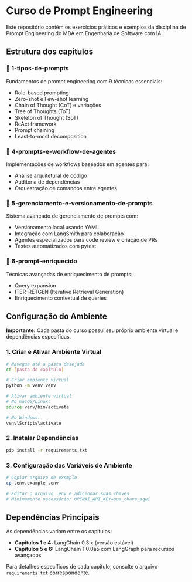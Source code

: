 # Curso de Prompt Engineering

Este repositório contém os exercícios práticos e exemplos da disciplina de Prompt Engineering do MBA em Engenharia de Software com IA.

## Estrutura dos capítulos

### 📁 1-tipos-de-prompts
Fundamentos de prompt engineering com 9 técnicas essenciais:
- Role-based prompting
- Zero-shot e Few-shot learning
- Chain of Thought (CoT) e variações
- Tree of Thoughts (ToT)
- Skeleton of Thought (SoT)
- ReAct framework
- Prompt chaining
- Least-to-most decomposition

### 📁 4-prompts-e-workflow-de-agentes
Implementações de workflows baseados em agentes para:
- Análise arquitetural de código
- Auditoria de dependências
- Orquestração de comandos entre agentes

### 📁 5-gerenciamento-e-versionamento-de-prompts
Sistema avançado de gerenciamento de prompts com:
- Versionamento local usando YAML
- Integração com LangSmith para colaboração
- Agentes especializados para code review e criação de PRs
- Testes automatizados com pytest

### 📁 6-prompt-enriquecido
Técnicas avançadas de enriquecimento de prompts:
- Query expansion
- ITER-RETGEN (Iterative Retrieval Generation)
- Enriquecimento contextual de queries

## Configuração do Ambiente

**Importante:** Cada pasta do curso possui seu próprio ambiente virtual e dependências específicas.

### 1. Criar e Ativar Ambiente Virtual

```bash
# Navegue até a pasta desejada
cd [pasta-do-capítulo]

# Criar ambiente virtual
python -m venv venv

# Ativar ambiente virtual
# No macOS/Linux:
source venv/bin/activate

# No Windows:
venv\Scripts\activate
```

### 2. Instalar Dependências

```bash
pip install -r requirements.txt
```

### 3. Configuração das Variáveis de Ambiente

```bash
# Copiar arquivo de exemplo
cp .env.example .env

# Editar o arquivo .env e adicionar suas chaves
# Minimamente necessário: OPENAI_API_KEY=sua_chave_aqui
```
## Dependências Principais

As dependências variam entre os capítulos:

- **Capítulos 1 e 4:** LangChain 0.3.x (versão estável)
- **Capítulos 5 e 6:** LangChain 1.0.0a5 com LangGraph para recursos avançados

Para detalhes específicos de cada capítulo, consulte o arquivo `requirements.txt` correspondente.